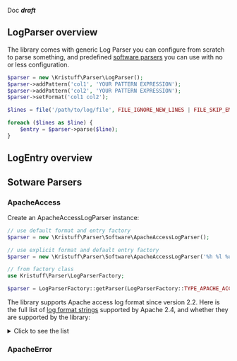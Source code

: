 Doc ***draft***

## LogParser overview

The library comes with generic Log Parser you can configure from scratch to parse something, and predefined [software parsers](#Sotware-Parsers) you can use with no or less configuration.
 
```php
$parser = new \Kristuff\Parser\LogParser();
$parser->addPattern('col1', 'YOUR PATTERN EXPRESSION'); 
$parser->addPattern('col2', 'YOUR PATTERN EXPRESSION'); 
$parser->setFormat('col1 col2');

$lines = file('/path/to/log/file', FILE_IGNORE_NEW_LINES | FILE_SKIP_EMPTY_LINES);

foreach ($lines as $line) {
    $entry = $parser->parse($line);
}
```


## LogEntry overview

## Sotware Parsers

### ApacheAccess    

Create an ApacheAccessLogParser instance:

```php
// use default format and entry factory
$parser = new \Kristuff\Parser\Software\ApacheAccessLogParser(); 

// use explicit format and default entry factory
$parser = new \Kristuff\Parser\Software\ApacheAccessLogParser('%h %l %u %t \"%r\" %>s %O \"%{Referer}i\" \"%{User-Agent}i\"'); 

// from factory class
use Kristuff\Parser\LogParserFactory;

$parser = LogParserFactory::getParser(LogParserFactory::TYPE_APACHE_ACCESS);
```

The library supports Apache access log format since version 2.2. Here is the full list of [log format strings](https://httpd.apache.org/docs/2.4/en/mod/mod_log_config.html#formats) supported by Apache 2.4, and whether they are supported by the library:

<details>
  <summary>Click to see the list</summary>

| Supported?    | Placeholder   | Property name     | Description |
|:----------:   |:-------------:|---------------    | -------------|
| **Yes**       | %%            | percent           | The percent sign. |
| **Yes**       | %a            | remoteIp          | Client IP address of the request (remoteIp).|
| **Yes**       | %A            | localIp           | Local IP-address. |
| No            | %B            | -                 | Size of response in bytes, excluding HTTP headers. |
| **Yes**       | %b            | responseBytes     | Size of response in bytes, excluding HTTP headers. In CLF format, i.e. a '-' rather than a 0 when no bytes are sent. |
| No            | %{VARNAME}C | - | The contents of cookie VARNAME in the request sent to the server. Only version 0 cookies are fully supported. |
| **Yes**       | %D            | timeServeRequest  | The time taken to serve the request, in microseconds. |
| No            | %{VARNAME}e   | -                 | The contents of the environment variable VARNAME |
| No            | %f            | -                 | Filename.          |
| **Yes**       | %h            | host              | Remote hostname.    |
| **Yes**       | %H            | requestProtocol   | The request protocol (this is Apache specific) |
| **Yes**       | %{VARNAME}i   | header{VARNAME}   | The contents of VARNAME: header line(s) in the request sent to the server. Changes made by other modules (e.g. mod_headers) affect this. If you're interested in what the request header was prior to when most modules would have modified it, use mod_setenvif to copy the header into an internal environment variable and log that value with the %{VARNAME}e described above. |
| No            | %k            | -                 | Number of keepalive requests handled on this connection.|
| **Yes**       | %l            | logname           | Remote logname (from identd, if supplied). This will return a dash unless mod_ident is present and IdentityCheck is set On. |
| No            | %L            | -                 | The request log ID from the error log. |
| **Yes**       | %m            | requestMethod     | The request method |
| No            | %{VARNAME}n   | -                 | The contents of note VARNAME from another module. |
| No            | %{VARNAME}o   | -                 | The contents of VARNAME: header line(s) in the reply.. |
| **Yes**       | %p            | port              | The canonical port of the server serving the request |
| No            | %{format}p    | -                 | The canonical port of the server serving the request or the server's actual port or the client's actual port. Valid formats are canonical, local, or remote. |
| No            | %P            | -                 | The process ID of the child that serviced the request. |
| No            | %{format}P    | -                 | The process ID or thread id of the child that serviced the request. Valid formats are pid, tid, and hextid. hextid requires APR 1.2.0 or higher. |
| No??????????  | %q  | - | The query string (prepended with a ? if a query string exists, otherwise an empty string)|
| **Yes**       | %r            | request           | First line of request |
| No            | %R            | -                 | The handler generating the response (if any). |
| No            | %s            | -                 | Status. For requests that got internally redirected, this is the status of the *original* request --- %>s for the last. |
| **Y**         | %>s           | status            | Status |
| **Y**         | %t            | time              | Time the request was received (standard english format)   |
| No            | %{format}t    | -                 | The time, in the form given by format.                    |
| **Y**         | %T            | requestTime       | The time taken to serve the request, in seconds. |
| **Y**         | %u            | user              | Remote user if the request was authenticated. May be bogus if return status (%s) is 401 (unauthorized). |
| **Y**         | %U            | URL               | The URL path requested, not including any query string. |
| **Y**         | %v            | serverName        | The canonical ServerName of the server serving the request. |
| **Y**         | %V            | canonicalServerName | The server name according to the UseCanonicalName setting. |
| No            | %X            | -                 | Connection status when response is completed: X = connection aborted before the response completed. + = connection may be kept alive after the response is sent. - = connection will be closed after the response is sent. |
| **Y**         | %I            | receivedBytes     | Bytes received, including request and headers, cannot be zero. You need to enable mod_logio to use this. |
| **Y**         | %O            | sentBytes         | Bytes sent, including headers, cannot be zero. You need to enable mod_logio to use this. |
| No            | %S            | -                 | Bytes transferred (received and sent), including request and headers, cannot be zero. This is the combination of %I and %O. You need to enable mod_logio to use this. |
</details>

### ApacheError
